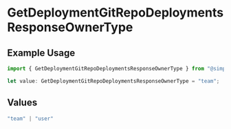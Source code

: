 # GetDeploymentGitRepoDeploymentsResponseOwnerType

## Example Usage

```typescript
import { GetDeploymentGitRepoDeploymentsResponseOwnerType } from "@simplesagar/vercel/models/getdeploymentop.js";

let value: GetDeploymentGitRepoDeploymentsResponseOwnerType = "team";
```

## Values

```typescript
"team" | "user"
```